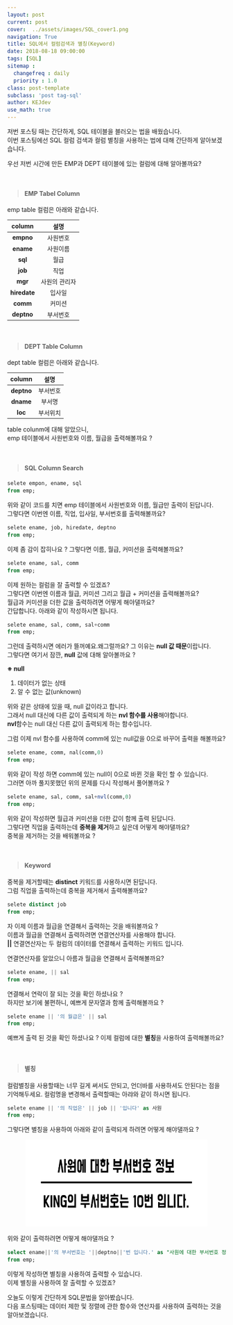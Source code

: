 ```yaml
---
layout: post
current: post
cover:  ../assets/images/SQL_cover1.png
navigation: True
title: SQL에서 컬럼검색과 별칭(Keyword)
date: 2018-08-18 09:00:00
tags: [SQL]
sitemap :
  changefreq : daily
  priority : 1.0
class: post-template
subclass: 'post tag-sql'
author: KEJdev
use_math: true
---  
```


저번 포스팅 때는 간단하게, SQL 테이블을 블러오는 법을 배웠습니다.  
이번 포스팅에선 SQL 컬럼 검색과 컬럼 별칭을 사용하는 법에 대해 간단하게 알아보겠습니다. 

우선 저번 시간에 만든 EMP과 DEPT 테이블에 있는 컬럼에 대해 알아볼까요?

<br>  


> #### EMP Tabel Column  

emp table 컬럼은 아래와 같습니다.

|  <center>column</center> |  <center> 설명 </center> | 
|:--------:|:--------:|
|**empno**|사원번호|
|**ename**|사원이름|
|**sql**|월급|
|**job**|직업|
|**mgr**|사원의 관리자|
|**hiredate**|입사일|
|**comm**|커미션|
|**deptno**|부서번호|

<br>  



> #### DEPT Table Column  

dept table 컬럼은 아래와 같습니다.  

|  <center>column</center> |  <center> 설명 </center> | 
|:--------:|:--------:|
|**deptno**|부서번호|
|**dname**|부서명|
|**loc**|부서위치|

table colunm에 대해 알았으니,  
emp 테이블에서 사원번호와 이름, 월급을 출력해볼까요 ?

<br>  


> #### SQL Column Search 

```sql
selete empon, ename, sql
from emp;
```

위와 같이 코드를 치면 emp 테이블에서 사원번호와 이름, 월급만 출력이 된답니다.  
그렇다면 이번엔 이름, 직업, 입사일, 부서번호를 출력해볼까요?  

```sql
selete ename, job, hiredate, deptno
from emp;
```

이제 좀 감이 잡히나요 ?
그렇다면 이름, 월급, 커미션을 출력해볼까요?

```sql
selete ename, sal, comm
from emp;
```

이제 원하는 컬럼을 잘 출력할 수 있겠죠?  
그렇다면 이번엔 이름과 월급, 커미션 그리고 월급 + 커미션을 출력해볼까요?    
월급과 커미션을 더한 값을 출력하려면 어떻게 해야댈까요?  
간답합니다. 아래와 같이 작성하시면 됩니다.

```sql
selete ename, sal, comm, sal+comm
from emp;
```

그런데 출력하시면 에러가 뜰꺼예요.왜그럴까요? 그 이유는 **null 값 때문**이랍니다.   
그렇다면 여기서 잠깐, **null** 값에 대해 알아볼까요 ?  

**※ null**
1. 데이터가 없는 상태
2. 알 수 없는 값(unknown)

위와 같은 상태에 있을 때, null 값이라고 합니다.  
그래서 null 대신에 다른 값이 출력되게 하는 **nvl 함수를 사용**해야합니다.  
**nvl**함수는 null 대신 다른 값이 출력되게 하는 함수입니다.   

그럼 이제 nvl 함수를 사용하여 comm에 있는 null값을 0으로 바꾸어 출력을 해볼까요?  

```sql
selete ename, comm, nal(comm,0)
from emp;
```

위와 같이 작성 하면 comm에 있는 null이 0으로 바뀐 것을 확인 할 수 있습니다.  
그러면 아까 풀지못했던 위의 문제를 다시 작성해서 풀어볼까요 ?

```sql
selete ename, sal, comm, sal+nvl(comm,0)
from emp;
```

위와 같이 작성하면 월급과 커미션을 더한 값이 함께 출력 된답니다.  
그렇다면 직업을 출력하는데 **중복을 제거**하고 싶은데 어떻게 해야댈까요?  
중복을 제거하는 것을 배워볼까요 ?  

<br>  


> #### Keyword  

중복을 제거할때는 **distinct** 키워드를 사용하시면 된답니다.  
그럼 직업을 출력하는데 중복을 제거해서 출력해볼까요?  

```sql
selete distinct job
from emp;
```

자 이제 이름과 월급을 연결해서 출력하는 것을 배워볼까요 ?  
이름과 월급을 연결해서 출력하려면 연결연산자를 사용해야 합니다.  
**||** 연결연산자는 두 컬럼의 데이터를 연결해서 출력하는 키워드 입니다.  

연결연산자를 알았으니 아름과 월급을 연결해서 출력해볼까요?  

```sql
selete ename, || sal
from emp;
```

연결해서 연락이 잘 되는 것을 확인 하셨나요 ?  
하지만 보기에 불편하니, 예쁘게 문자열과 함께 출력해볼까요 ?  

```sql
selete ename || '의 월급은' || sal
from emp;
```

예쁘게 출력 된 것을 확인 하셨나요 ?
이제 컬럼에 대한 **별칭**을 사용하여 출력해볼까요?  

<br>  


> #### 별칭

컬럼별칭을 사용할때는 너무 길게 써서도 안되고, 언더바를 사용하셔도 안된다는 점을 기억해두세요.
컬럼명을 변경해서 출력할때는 아랴와 같이 하시면 됩니다.  

```sql
selete ename || '의 직업은' || job || '입니다' as 사원
from emp;
```

그렇다면 별칭을 사용하여 아래와 같이 출력되게 하려면 어떻게 해야댈까요 ?  

<center><img src="/../assets/images/as.png" width="420" height="200"></center>  

위와 같이 출력하려면 어떻게 해야댈까요 ?

```sql
select ename||'의 부서번호는 '||deptno||'번 입니다.' as "사원에 대한 부서번호 정보"
from emp;
```

이렇게 작성하면 별칭을 사용하여 출력할 수 있습니다.  
이제 별칭을 사용하여 잘 출력할 수 있겠죠?  

오늘도 이렇게 간단하게 SQL문법을 알아봤습니다.   
다음 포스팅때는 데이터 제한 및 정렬에 관한 함수와 연산자를 사용하여 출력하는 것을 알아보겠습니다.  
